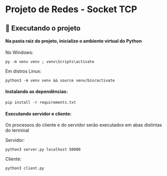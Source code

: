 # Projeto de Redes - Socket TCP

## 🚀 Executando o projeto

#### Na pasta raiz do projeto, inicialize o ambiente virtual do Python

No Windows: 
```
py -m venv venv ; venv\Scripts\activate
```

Em distros Linux: 
```
python3 -m venv venv && source venv/bin/activate
```

#### Instalando as dependências:
```
pip install -r requirements.txt
```

#### Executando servidor e cliente:

Os processos do cliente e do servidor serão executados em abas distintas do terminal

Servidor:
```
python3 server.py localhost 50000
``` 

Cliente:
```
python3 client.py
```